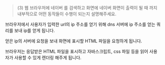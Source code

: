 > (3) 웹 브라우저에 네이버 를 검색하고 화면에 네이버 화면이 출력이 될 때 까지 내부적으로 어떤 동작들이 수행이 되는지 설명해주세요.

브라우저에서 사용자가 입력한 url의 ip 주소를 얻기 위해 dns 서버에 ip 주소를 얻는 쿼리를 보내 ip를 얻게 됩니다.

얻은 ip의 서버에 요청을 보내 화면에 표시할 HTML 파일을 요청하게 됩니다.

브라우저는 응답받은 HTML 파일을 표시하고 자바스크립트, css 파일 등을 읽어 사용자가 사용할 수 있게 렌더링 해주게 됩니다.
